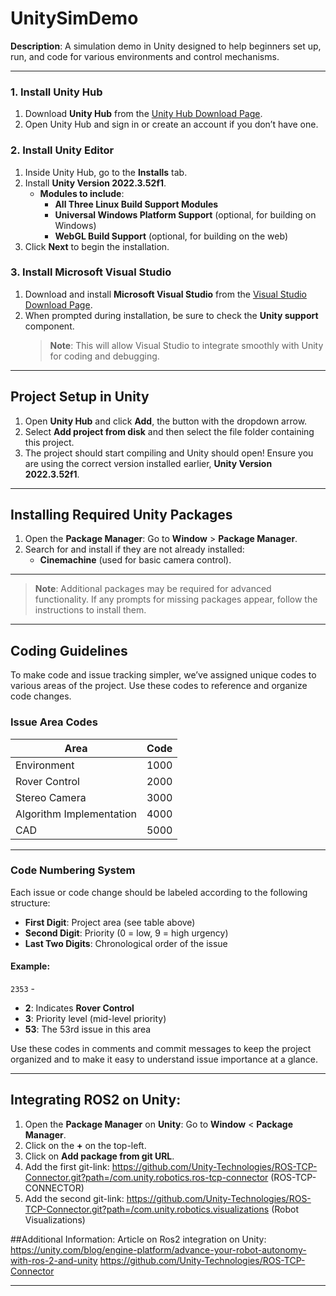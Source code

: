 # UnitySimDemo

**Description**: A simulation demo in Unity designed to help beginners set up, run, and code for various environments and control mechanisms.

---


### 1. Install Unity Hub
1. Download **Unity Hub** from the [Unity Hub Download Page](https://unity.com/download).
2. Open Unity Hub and sign in or create an account if you don’t have one.

### 2. Install Unity Editor
1. Inside Unity Hub, go to the **Installs** tab.
2. Install **Unity Version 2022.3.52f1**.
   - **Modules to include**:
     - **All Three Linux Build Support Modules**
     - **Universal Windows Platform Support** (optional, for building on Windows)
     - **WebGL Build Support** (optional, for building on the web)
3. Click **Next** to begin the installation.

### 3. Install Microsoft Visual Studio
1. Download and install **Microsoft Visual Studio** from the [Visual Studio Download Page](https://visualstudio.microsoft.com/).
2. When prompted during installation, be sure to check the **Unity support** component.  
   > **Note**: This will allow Visual Studio to integrate smoothly with Unity for coding and debugging.

---

## Project Setup in Unity

1. Open **Unity Hub** and click **Add**, the button with the dropdown arrow.
2. Select **Add project from disk** and then select the file folder containing this project.
3. The project should start compiling and Unity should open! Ensure you are using the correct version installed earlier, **Unity Version 2022.3.52f1**.

---

## Installing Required Unity Packages

1. Open the **Package Manager**: Go to **Window** > **Package Manager**.
2. Search for and install if they are not already installed:
    - **Cinemachine** (used for basic camera control).  

---
   > **Note**: Additional packages may be required for advanced functionality. If any prompts for missing packages appear, follow the instructions to install them.

---

## Coding Guidelines

To make code and issue tracking simpler, we’ve assigned unique codes to various areas of the project. Use these codes to reference and organize code changes.

### Issue Area Codes

| Area                   | Code  |
|------------------------|-------|
| Environment            | 1000  |
| Rover Control          | 2000  |
| Stereo Camera          | 3000  |
| Algorithm Implementation | 4000  |
| CAD                    | 5000  |

---

### Code Numbering System

Each issue or code change should be labeled according to the following structure:

- **First Digit**: Project area (see table above)
- **Second Digit**: Priority (0 = low, 9 = high urgency)
- **Last Two Digits**: Chronological order of the issue

#### Example:
`2353` -  
- **2**: Indicates **Rover Control**  
- **3**: Priority level (mid-level priority)  
- **53**: The 53rd issue in this area  

Use these codes in comments and commit messages to keep the project organized and to make it easy to understand issue importance at a glance.

---
## Integrating ROS2 on Unity: 

1. Open the **Package Manager** on **Unity**: Go to **Window** < **Package Manager**.
2. Click on the **+** on the top-left.
3. Click on **Add package from git URL**.
4. Add the first git-link: https://github.com/Unity-Technologies/ROS-TCP-Connector.git?path=/com.unity.robotics.ros-tcp-connector (ROS-TCP-CONNECTOR)
5. Add the second git-link: https://github.com/Unity-Technologies/ROS-TCP-Connector.git?path=/com.unity.robotics.visualizations (Robot Visualizations)      

##Additional Information:
Article on Ros2 integration on Unity: 
https://unity.com/blog/engine-platform/advance-your-robot-autonomy-with-ros-2-and-unity
https://github.com/Unity-Technologies/ROS-TCP-Connector

---
